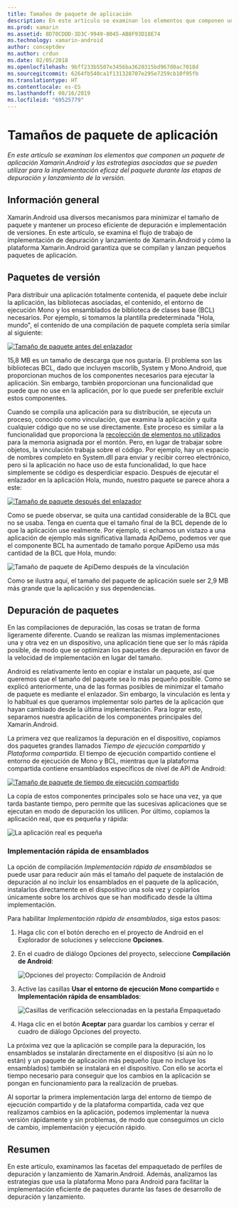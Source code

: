 ```yaml
---
title: Tamaños de paquete de aplicación
description: En este artículo se examinan los elementos que componen un paquete de aplicación Xamarin.Android y las estrategias asociadas que se pueden utilizar para la implementación eficaz del paquete durante las etapas de depuración y lanzamiento de la versión.
ms.prod: xamarin
ms.assetid: 8D70CDDD-3D3C-9949-8045-AB8F93D18E74
ms.technology: xamarin-android
author: conceptdev
ms.author: crdun
ms.date: 02/05/2018
ms.openlocfilehash: 9bff233b5507e3456ba3620315bd967d0ac7018d
ms.sourcegitcommit: 6264fb540ca1f131328707e295e7259cb10f95fb
ms.translationtype: HT
ms.contentlocale: es-ES
ms.lasthandoff: 08/16/2019
ms.locfileid: "69525779"
---
```

# <a name="application-package-size"></a>Tamaños de paquete de aplicación

_En este artículo se examinan los elementos que componen un paquete de aplicación Xamarin.Android y las estrategias asociadas que se pueden utilizar para la implementación eficaz del paquete durante las etapas de depuración y lanzamiento de la versión._


## <a name="overview"></a>Información general

Xamarin.Android usa diversos mecanismos para minimizar el tamaño de paquete y mantener un proceso eficiente de depuración e implementación de versiones. En este artículo, se examina el flujo de trabajo de implementación de depuración y lanzamiento de Xamarin.Android y cómo la plataforma Xamarin.Android garantiza que se compilan y lanzan pequeños paquetes de aplicación.


## <a name="release-packages"></a>Paquetes de versión

Para distribuir una aplicación totalmente contenida, el paquete debe incluir la aplicación, las bibliotecas asociadas, el contenido, el entorno de ejecución Mono y los ensamblados de biblioteca de clases base (BCL) necesarios. Por ejemplo, si tomamos la plantilla predeterminada "Hola, mundo", el contenido de una compilación de paquete completa sería similar al siguiente:

[![Tamaño de paquete antes del enlazador](app-package-size-images/hello-world-package-size-before-linker.png)](app-package-size-images/hello-world-package-size-before-linker.png#lightbox)

15,8 MB es un tamaño de descarga que nos gustaría. El problema son las bibliotecas BCL, dado que incluyen mscorlib, System y Mono.Android, que proporcionan muchos de los componentes necesarios para ejecutar la aplicación. Sin embargo, también proporcionan una funcionalidad que puede que no use en la aplicación, por lo que puede ser preferible excluir estos componentes.

Cuando se compila una aplicación para su distribución, se ejecuta un proceso, conocido como vinculación, que examina la aplicación y quita cualquier código que no se use directamente. Este proceso es similar a la funcionalidad que proporciona la [recolección de elementos no utilizados](~/android/internals/garbage-collection.md) para la memoria asignada por el montón. Pero, en lugar de trabajar sobre objetos, la vinculación trabaja sobre el código. Por ejemplo, hay un espacio de nombres completo en System.dll para enviar y recibir correo electrónico, pero si la aplicación no hace uso de esta funcionalidad, lo que hace simplemente se código es desperdiciar espacio. Después de ejecutar el enlazador en la aplicación Hola, mundo, nuestro paquete se parece ahora a este:

[![Tamaño de paquete después del enlazador](app-package-size-images/hello-world-package-size-after-linker.png)](app-package-size-images/hello-world-package-size-after-linker.png#lightbox)

Como se puede observar, se quita una cantidad considerable de la BCL que no se usaba. Tenga en cuenta que el tamaño final de la BCL depende de lo que la aplicación use realmente. Por ejemplo, si echamos un vistazo a una aplicación de ejemplo más significativa llamada ApiDemo, podemos ver que el componente BCL ha aumentado de tamaño porque ApiDemo usa más cantidad de la BCL que Hola, mundo:

![Tamaño de paquete de ApiDemo después de la vinculación](app-package-size-images/api-demo-package-size-after-linker.png)

Como se ilustra aquí, el tamaño del paquete de aplicación suele ser 2,9 MB más grande que la aplicación y sus dependencias.


## <a name="debug-packages"></a>Depuración de paquetes

En las compilaciones de depuración, las cosas se tratan de forma ligeramente diferente. Cuando se realizan las mismas implementaciones una y otra vez en un dispositivo, una aplicación tiene que ser lo más rápida posible, de modo que se optimizan los paquetes de depuración en favor de la velocidad de implementación en lugar del tamaño.

Android es relativamente lento en copiar e instalar un paquete, así que queremos que el tamaño del paquete sea lo más pequeño posible. Como se explicó anteriormente, una de las formas posibles de minimizar el tamaño de paquete es mediante el enlazador. Sin embargo, la vinculación es lenta y lo habitual es que queramos implementar solo partes de la aplicación que hayan cambiado desde la última implementación. Para lograr esto, separamos nuestra aplicación de los componentes principales del Xamarin.Android.

La primera vez que realizamos la depuración en el dispositivo, copiamos dos paquetes grandes llamados *Tiempo de ejecución compartido* y *Plataforma compartida*. El tiempo de ejecución compartido contiene el entorno de ejecución de Mono y BCL, mientras que la plataforma compartida contiene ensamblados específicos de nivel de API de Android:

[![Tamaño de paquete de tiempo de ejecución compartido](app-package-size-images/shared-runtime-package-size.png)](app-package-size-images/shared-runtime-package-size.png#lightbox)

La copia de estos componentes principales solo se hace una vez, ya que tarda bastante tiempo, pero permite que las sucesivas aplicaciones que se ejecutan en modo de depuración los utilicen. Por último, copiamos la aplicación real, que es pequeña y rápida:

![La aplicación real es pequeña](app-package-size-images/hello-world-debug-application-no-link.png)

### <a name="fast-assembly-deployment"></a>Implementación rápida de ensamblados

La opción de compilación *Implementación rápida de ensamblados* se puede usar para reducir aún más el tamaño del paquete de instalación de depuración al no incluir los ensamblados en el paquete de la aplicación, instalarlos directamente en el dispositivo una sola vez y copiarlos únicamente sobre los archivos que se han modificado desde la última implementación.

Para habilitar *Implementación rápida de ensamblados*, siga estos pasos:

1. Haga clic con el botón derecho en el proyecto de Android en el Explorador de soluciones y seleccione **Opciones**.

2. En el cuadro de diálogo Opciones del proyecto, seleccione **Compilación de Android**:  

    ![Opciones del proyecto: Compilación de Android](app-package-size-images/fastdev0.png)

3. Active las casillas **Usar el entorno de ejecución Mono compartido** e **Implementación rápida de ensamblados**:  

    ![Casillas de verificación seleccionadas en la pestaña Empaquetado](app-package-size-images/fastdev.png)

4. Haga clic en el botón **Aceptar** para guardar los cambios y cerrar el cuadro de diálogo Opciones del proyecto.


La próxima vez que la aplicación se compile para la depuración, los ensamblados se instalarán directamente en el dispositivo (si aún no lo están) y un paquete de aplicación más pequeño (que no incluye los ensamblados) también se instalará en el dispositivo. Con ello se acorta el tiempo necesario para conseguir que los cambios en la aplicación se pongan en funcionamiento para la realización de pruebas.

Al soportar la primera implementación larga del entorno de tiempo de ejecución compartido y de la plataforma compartida, cada vez que realizamos cambios en la aplicación, podemos implementar la nueva versión rápidamente y sin problemas, de modo que conseguimos un ciclo de cambio, implementación y ejecución rápido.


## <a name="summary"></a>Resumen

En este artículo, examinamos las facetas del empaquetado de perfiles de depuración y lanzamiento de Xamarin.Android. Además, analizamos las estrategias que usa la plataforma Mono para Android para facilitar la implementación eficiente de paquetes durante las fases de desarrollo de depuración y lanzamiento.
